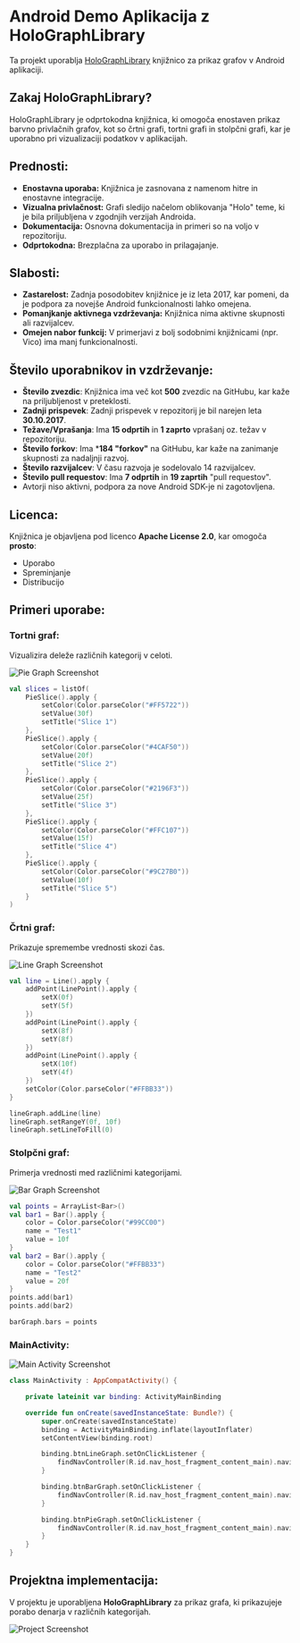# Android Demo Aplikacija z HoloGraphLibrary

Ta projekt uporablja [HoloGraphLibrary](https://github.com/Androguide/HoloGraphLibrary) knjižnico za prikaz grafov v Android aplikaciji.

## Zakaj HoloGraphLibrary?
HoloGraphLibrary je odprtokodna knjižnica, ki omogoča enostaven prikaz barvno privlačnih grafov, kot so črtni grafi, tortni grafi in stolpčni grafi, kar je uporabno pri vizualizaciji podatkov v aplikacijah.

## Prednosti:
- **Enostavna uporaba:** Knjižnica je zasnovana z namenom hitre in enostavne integracije.
- **Vizualna privlačnost:** Grafi sledijo načelom oblikovanja "Holo" teme, ki je bila priljubljena v zgodnjih verzijah Androida.
- **Dokumentacija:** Osnovna dokumentacija in primeri so na voljo v repozitoriju.
- **Odprtokodna:** Brezplačna za uporabo in prilagajanje.

## Slabosti:
- **Zastarelost:** Zadnja posodobitev knjižnice je iz leta 2017, kar pomeni, da je podpora za novejše Android funkcionalnosti lahko omejena.
- **Pomanjkanje aktivnega vzdrževanja:** Knjižnica nima aktivne skupnosti ali razvijalcev.
- **Omejen nabor funkcij:** V primerjavi z bolj sodobnimi knjižnicami (npr. Vico) ima manj funkcionalnosti.

## Število uporabnikov in vzdrževanje:
- **Število zvezdic**: Knjižnica ima več kot **500** zvezdic na GitHubu, kar kaže na priljubljenost v preteklosti.
- **Zadnji prispevek**: Zadnji prispevek v repozitorij je bil narejen leta **30.10.2017**.
- **Težave/Vprašanja**: Ima **15 odprtih** in **1 zaprto** vprašanj oz. težav v repozitoriju.
- **Število forkov**: Ima ***184 "forkov"** na GitHubu, kar kaže na zanimanje skupnosti za nadaljnji razvoj.
- **Število razvijalcev**: V času razvoja je sodelovalo 14 razvijalcev.
- **Število pull requestov**: Ima **7 odprtih** in **19 zaprtih** "pull requestov".
- Avtorji niso aktivni, podpora za nove Android SDK-je ni zagotovljena.

## Licenca:
Knjižnica je objavljena pod licenco **Apache License 2.0**, kar omogoča **prosto**:
- Uporabo
- Spreminjanje
- Distribucijo

## Primeri uporabe:

### Tortni graf: 

Vizualizira deleže različnih kategorij v celoti.

![Pie Graph Screenshot](images/pie_graph.png)

```kotlin
val slices = listOf(
    PieSlice().apply {
        setColor(Color.parseColor("#FF5722"))
        setValue(30f)
        setTitle("Slice 1")
    },
    PieSlice().apply {
        setColor(Color.parseColor("#4CAF50"))
        setValue(20f)
        setTitle("Slice 2")
    },
    PieSlice().apply {
        setColor(Color.parseColor("#2196F3"))
        setValue(25f)
        setTitle("Slice 3")
    },
    PieSlice().apply {
        setColor(Color.parseColor("#FFC107"))
        setValue(15f)
        setTitle("Slice 4")
    },
    PieSlice().apply {
        setColor(Color.parseColor("#9C27B0"))
        setValue(10f)
        setTitle("Slice 5")
    }
)
```

### Črtni graf: 

Prikazuje spremembe vrednosti skozi čas.
 
![Line Graph Screenshot](images/line_graph.png)

```kotlin
val line = Line().apply {
    addPoint(LinePoint().apply {
        setX(0f)
        setY(5f)
    })
    addPoint(LinePoint().apply {
        setX(8f)
        setY(8f)
    })
    addPoint(LinePoint().apply {
        setX(10f)
        setY(4f)
    })
    setColor(Color.parseColor("#FFBB33"))
}

lineGraph.addLine(line)
lineGraph.setRangeY(0f, 10f)
lineGraph.setLineToFill(0)
```

### Stolpčni graf: 

Primerja vrednosti med različnimi kategorijami.

![Bar Graph Screenshot](images/bar_graph.png)

```kotlin
val points = ArrayList<Bar>()
val bar1 = Bar().apply {
    color = Color.parseColor("#99CC00")
    name = "Test1"
    value = 10f
}
val bar2 = Bar().apply {
    color = Color.parseColor("#FFBB33")
    name = "Test2"
    value = 20f
}
points.add(bar1)
points.add(bar2)

barGraph.bars = points
```

### MainActivity:

![Main Activity Screenshot](images/main.png)

```kotlin
class MainActivity : AppCompatActivity() {

    private lateinit var binding: ActivityMainBinding

    override fun onCreate(savedInstanceState: Bundle?) {
        super.onCreate(savedInstanceState)
        binding = ActivityMainBinding.inflate(layoutInflater)
        setContentView(binding.root)

        binding.btnLineGraph.setOnClickListener {
            findNavController(R.id.nav_host_fragment_content_main).navigate(R.id.lineGraphFragment)
        }

        binding.btnBarGraph.setOnClickListener {
            findNavController(R.id.nav_host_fragment_content_main).navigate(R.id.barGraphFragment)
        }

        binding.btnPieGraph.setOnClickListener {
            findNavController(R.id.nav_host_fragment_content_main).navigate(R.id.pieGraphFragment)
        }
    }
}
```

## Projektna implementacija:

V projektu je uporabljena **HoloGraphLibrary** za prikaz grafa, ki prikazujeje porabo denarja v različnih kategorijah.

![Project Screenshot](images/expenses.png)